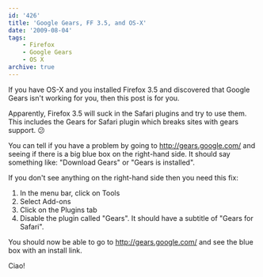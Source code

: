```yaml
---
id: '426'
title: 'Google Gears, FF 3.5, and OS-X'
date: '2009-08-04'
tags:
    - Firefox
    - Google Gears
    - OS X
archive: true
---
```


If you have OS-X and you installed Firefox 3.5 and discovered that Google
Gears isn't working for you, then this post is for you.

Apparently, Firefox 3.5 will suck in the Safari plugins and try to use them.
This includes the Gears for Safari plugin which breaks sites with gears
support. :confused:

You can tell if you have a problem by going to <http://gears.google.com/> and
seeing if there is a big blue box on the right-hand side. It should say
something like: "Download Gears" or "Gears is installed".

If you don't see anything on the right-hand side then you need this fix:

1.  In the menu bar, click on Tools
2.  Select Add-ons
3.  Click on the Plugins tab
4.  Disable the plugin called "Gears". It should have a subtitle of "Gears for
    Safari".

You should now be able to go to <http://gears.google.com/> and see the blue
box with an install link.

Ciao!
